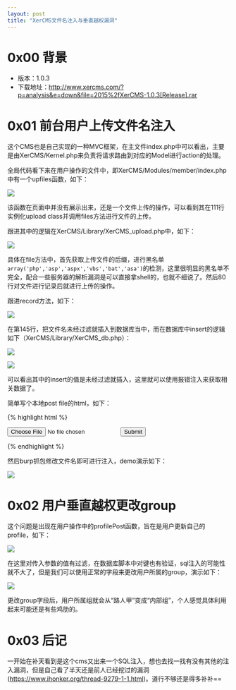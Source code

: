 ```yaml
---
layout: post
title: "XerCMS文件名注入与垂直越权漏洞"
---
```


# 0x00 背景

* 版本：1.0.3
* 下载地址：<http://www.xercms.com/?p=analysis&e=down&file=2015%2fXerCMS-1.0.3[Release].rar>

<!-- more -->

# 0x01 前台用户上传文件名注入

这个CMS也是自己实现的一种MVC框架，在主文件index.php中可以看出，主要是由XerCMS/Kernel.php来负责将请求路由到对应的Model进行action的处理。

全局代码看下来在用户操作的文件中，即XerCMS/Modules/member/index.php中有一个upfiles函数，如下：

![][1]

该函数在页面中并没有展示出来，还是一个文件上传的操作，可以看到其在111行实例化upload class并调用files方法进行文件的上传。

跟进其中的逻辑在XerCMS/Library/XerCMS_upload.php中，如下：

![][2]

具体在file方法中，首先获取上传文件的后缀，进行黑名单`array('php','asp','aspx','vbs','bat','asa')`的检测，这里很明显的黑名单不完全，配合一些服务器的解析漏洞是可以直接拿shell的，也就不细说了。然后80行对文件进行记录后就进行上传的操作。

跟进record方法，如下：

![][3]

在第145行，把文件名未经过滤就插入到数据库当中，而在数据库中insert的逻辑如下（XerCMS/Library/XerCMS_db.php）：

![][4]

![][5]

可以看出其中的insert的值是未经过滤就插入，这里就可以使用报错注入来获取相关数据了。

简单写个本地post file的html，如下：

{% highlight html %}
<!DOCTYPE html>
<html>
<head>
    <title>test</title>
</head>
<body>
<form action="http://demo.xercms.com/index.php?m=member&a=upfiles&id=1" method="post" enctype="multipart/form-data">
    <input type="file" name="larry" />
    <input type="submit" name="submit" value="Submit" />
</form>
</body>
</html>
{% endhighlight %}

然后burp抓包修改文件名即可进行注入，demo演示如下：

![][6]

# 0x02 用户垂直越权更改group

这个问题是出现在用户操作中的profilePost函数，旨在是用户更新自己的profile，如下：

![][7]

在这里对传入参数的值有过滤，在数据库脚本中对键也有验证，sql注入的可能性就不大了，但是我们可以使用正常的字段来更改用户所属的group，演示如下：

![][8]

更改group字段后，用户所属组就会从“路人甲”变成“内部组”，个人感觉具体利用起来可能还是有些鸡肋的。

# 0x03 后记

一开始在补天看到是这个cms又出来一个SQL注入，想也去找一找有没有其他的注入漏洞，但是自己看了半天还是前人已经挖过的漏洞(<https://www.ihonker.org/thread-9279-1-1.html>)。道行不够还是得多补补==

[1]: http://ojyzyrhpd.bkt.clouddn.com/20170420/1.png
[2]: http://ojyzyrhpd.bkt.clouddn.com/20170420/2.png
[3]: http://ojyzyrhpd.bkt.clouddn.com/20170420/3.png
[4]: http://ojyzyrhpd.bkt.clouddn.com/20170420/4.png
[5]: http://ojyzyrhpd.bkt.clouddn.com/20170420/5.png
[6]: http://ojyzyrhpd.bkt.clouddn.com/20170420/6.png
[7]: http://ojyzyrhpd.bkt.clouddn.com/20170420/7.png
[8]: http://ojyzyrhpd.bkt.clouddn.com/20170420/8.png
